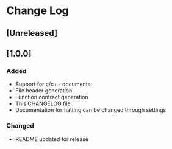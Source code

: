# Change Log

## [Unreleased]

## [1.0.0]
### Added
- Support for c/c++ documents
- File header generation
- Function contract generation
- This CHANGELOG file
- Documentation formatting can be changed through settings
### Changed
- README updated for release